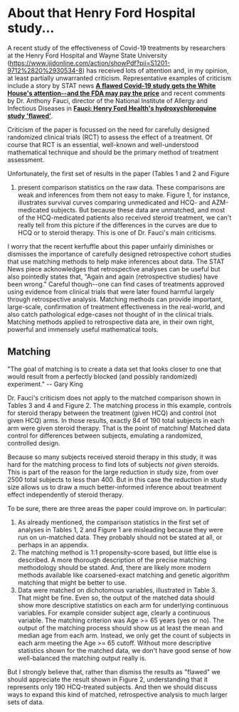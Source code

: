 # About that Henry Ford Hospital study...

A recent study of the effectiveness of Covid-19 treatments by researchers at
the Henry Ford Hospital and Wayne State University
(https://www.ijidonline.com/action/showPdf?pii=S1201-9712%2820%2930534-8) has
received lots of attention and, in my opinion, at least partially unwarranted
criticism.  Representative examples of criticism include a story by STAT news
[**A flawed Covid-19 study gets the White House's attention--and the FDA
may pay the price**](https://www.statnews.com/2020/07/08/a-flawed-covid-19-study-gets-the-white-houses-attention-and-the-fda-may-pay-the-price/)
and recent comments by Dr. Anthony Fauci, director of the National Institute of
Allergy and Infectious Diseases in
[**Fauci: Henry Ford Health's hydroxychloroquine study 'flawed'**](https://www.detroitnews.com/story/news/local/michigan/2020/07/31/anthony-fauci-henry-ford-health-hydroxychloroquine-study-flawed/5559367002/).


Criticism of the paper is focussed on the need for carefully designed
randomized clinical trials (RCT) to assess the effect of a treatment.  Of
course that RCT is an essential, well-known and well-understood mathematical
technique and should be the primary method of treatment assessment.

Unfortunately, the first set of results in the paper (Tables 1 and 2 and Figure
1) present comparison statistics on the raw data.  These comparisons are weak
and inferences from them not easy to make. Figure 1, for instance, illustrates
survival curves comparing unmedicated and HCQ- and AZM-medicated subjects. But
because these data are unmatched, and most of the HCQ-medicated patients also
received steroid treatment, we can't really tell from this picture if the
differences in the curves are due to HCQ or to steroid therapy. This is one of
Dr. Fauci's main criticisms.

I worry that the recent kerfuffle about this paper unfairly diminishes or
dismisses the importance of carefully designed retrospective cohort studies
that use matching methods to help make inferences about data.  The STAT News
piece acknowledges that retrospective analyses can be useful but also pointedly
states that, "Again and again (retrospective studies) have been wrong." Careful
though--one can find cases of treatments approved using evidence from clinical
trials that were later found harmful largely through retrospective analysis.
Matching methods can provide important, large-scale, confirmation of treatment
effectiveness in the real-world, and also catch pathological edge-cases not
thought of in the clinical trials. Matching methods applied to retrospective
data are, in their own right, powerful and immensely useful mathematical tools.


## Matching

  "The goal of matching is to create a data set that looks closer to one that
  would result from a perfectly blocked (and possibly randomized) experiment." -- Gary King


Dr. Fauci's criticism does not apply to the matched comparison shown in Tables
3 and 4 and Figure 2. The matching process in this example, controls for
steroid therapy between the treatment (given HCQ) and control (not given HCQ)
arms.  In those results, exactly 84 of 190 total subjects in each arm were
given steroid therapy. That is the point of matching! Matched data control for
differences between subjects, emulating a randomized, controlled design.

Because so many subjects received steroid therapy in this study, it was hard
for the matching process to find lots of subjects *not given* steroids.  This
is part of the reason for the large reduction in study size, from over 2500
total subjects to less than 400. But in this case the reduction in study size
allows us to draw a much better-informed inference about treatment effect
independently of steroid therapy.

To be sure, there are three areas the paper could improve on. In particular:

1. As already mentioned, the comparison statistics in the first set of analyses in Tables 1, 2 and Figure 1 are misleading because they were run on un-matched data. They probably should not be stated at all, or perhaps in an appendix.
2. The matching method is 1:1 propensity-score based, but little else is described. A more thorough description of the precise matching methodology should be stated. And, there are likely more modern methods available like coarsened-exact matching and genetic algorithm matching that might be better to use.
3. Data were matched on dichotomous variables, illustrated in Table 3. That might be fine. Even so, the output of the matched data should show more descriptive statistics on each arm for underlying continuous variables. For example consider subject age, clearly a continuous variable. The matching criterion was Age >= 65 years (yes or no). The output of the matching process should show us at least the mean and median age from each arm. Instead, we only get the count of subjects in each arm meeting the Age >= 65 cutoff. Without more descriptive statistics shown for the matched data, we don't have good sense of how well-balanced the matching output really is.


But I strongly believe that, rather than dismiss the results as "flawed" we
should appreciate the result shown in Figure 2, understanding that it
represents only 190 HCQ-treated subjects. And then we should discuss ways to
expand this kind of matched, retrospective analysis to much larger sets of
data.
